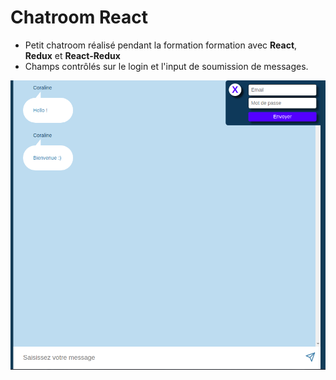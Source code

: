 # Chatroom React
* Petit chatroom réalisé pendant la formation formation avec **React**, **Redux** et **React-Redux**
* Champs contrôlés sur le login et l'input de soumission de messages.

![alt capture](ChatroomCapture.PNG)
